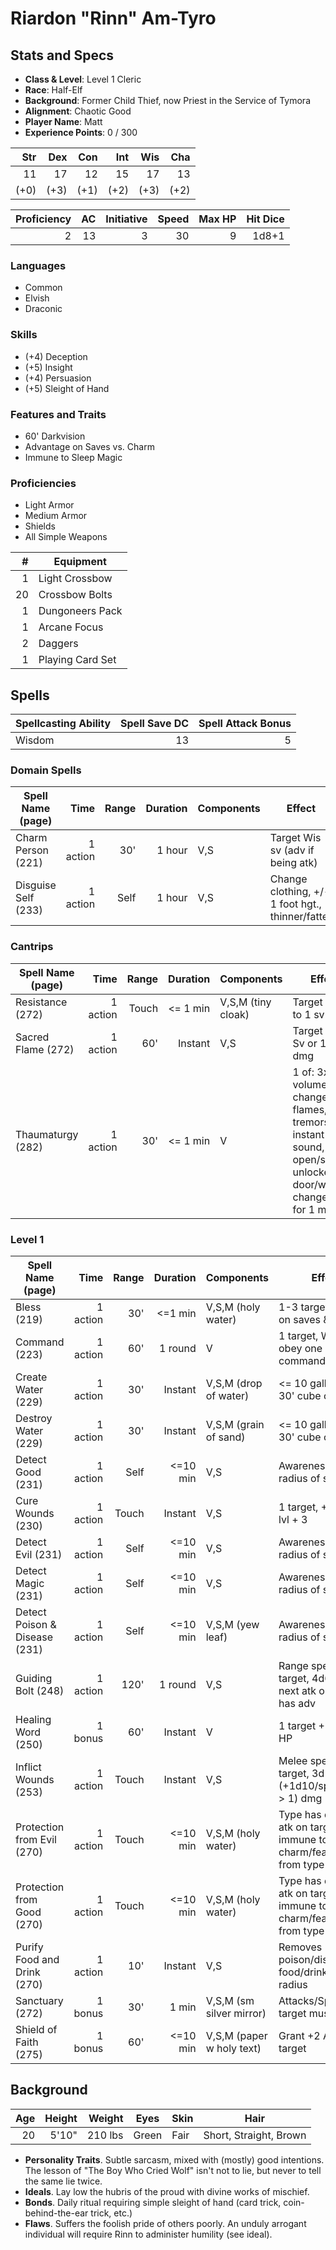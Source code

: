 # Riardon "Rinn" Am-Tyro

## Stats and Specs

* **Class & Level**: Level 1 Cleric
* **Race**: Half-Elf
* **Background**: Former Child Thief, now Priest in the Service of Tymora
* **Alignment**: Chaotic Good
* **Player Name**: Matt
* **Experience Points**: 0 / 300

Str  | Dex  | Con  | Int  | Wis  | Cha
--:  | --:  | --:  | --:  | --:  | --:
 11  |  17  |  12  |  15  |  17  |  13
(+0) | (+3) | (+1) | (+2) | (+3) | (+2)

Proficiency | AC  | Initiative | Speed | Max HP | Hit Dice
----------: | --: | ---------: | ----: | -----: | -------:
         2  |  13 |          3 |    30 |      9 | 1d8+1

### Languages

* Common
* Elvish
* Draconic

### Skills

* (+4) Deception
* (+5) Insight
* (+4) Persuasion
* (+5) Sleight of Hand

### Features and Traits

* 60' Darkvision
* Advantage on Saves vs. Charm
* Immune to Sleep Magic

### Proficiencies

* Light Armor
* Medium Armor
* Shields
* All Simple Weapons

\#  | Equipment
--: | ---------
1   | Light Crossbow
20  | Crossbow Bolts
1   | Dungoneers Pack
1   | Arcane Focus
2   | Daggers
1   | Playing Card Set

## Spells

Spellcasting Ability | Spell Save DC | Spell Attack Bonus
-------------------- | ------------: | -----------------:
Wisdom               | 13            | 5

### Domain Spells
Spell Name (page)   | Time     | Range | Duration | Components | Effect
------------------- | -------: | ----: | -------: | ---------- | ------
Charm Person (221)  | 1 action | 30'   | 1 hour   | V,S        | Target Wis sv (adv if being atk)
Disguise Self (233) | 1 action | Self  | 1 hour   | V,S        | Change clothing, +/- 1 foot hgt., thinner/fatter

### Cantrips
Spell Name (page)  | Time     | Range | Duration | Components         | Effect
------------------ | -------: | ----: | -------: | ----------         | ------
Resistance (272)   | 1 action | Touch | <= 1 min | V,S,M (tiny cloak) | Target +1d4 to 1 sv
Sacred Flame (272) | 1 action | 60'   | Instant  | V,S                | Target Dex Sv or 1d8 dmg
Thaumaturgy (282)  | 1 action | 30'   | <= 1 min | V                  | 1 of: 3x voice volume, change flames, 1 min tremors, instant sound, open/shut unlocked door/window, change eyes for 1 min

### Level 1

Spell Name (page)             | Time     | Range | Duration | Components                | Effect
------------------            | -------: | ----: | -------: | ----------                | ------
Bless (219)                   | 1 action | 30'   | <=1 min  | V,S,M (holy water)        | 1-3 targets, +1d4 on saves & attacks
Command (223)                 | 1 action | 60'   | 1 round  | V                         | 1 target, Wis sv or obey one word command
Create Water (229)            | 1 action | 30'   | Instant  | V,S,M (drop of water)     | <= 10 gallons or 30' cube of rain
Destroy Water (229)           | 1 action | 30'   | Instant  | V,S,M (grain of sand)     | <= 10 gallons or 30' cube of fog
Detect Good (231)             | 1 action | Self  | <=10 min | V,S                       | Awareness w/in 30' radius of self
Cure Wounds (230)             | 1 action | Touch | Instant  | V,S                       | 1 target, +1d8/spell lvl + 3
Detect Evil (231)             | 1 action | Self  | <=10 min | V,S                       | Awareness w/in 30' radius of self
Detect Magic (231)            | 1 action | Self  | <=10 min | V,S                       | Awareness w/in 30' radius of self
Detect Poison & Disease (231) | 1 action | Self  | <=10 min | V,S,M (yew leaf)          | Awareness w/in 30' radius of self
Guiding Bolt (248)            | 1 action | 120'  | 1 round  | V,S                       | Range spell on target, 4d6 dmg; next atk on target has adv
Healing Word (250)            | 1 bonus  | 60'   | Instant  | V                         | 1 target +1d4+3 HP
Inflict Wounds (253)          | 1 action | Touch | Instant  | V,S                       | Melee spell on target, 3d10 (+1d10/spell level > 1) dmg
Protection from Evil (270)    | 1 action | Touch | <=10 min | V,S,M (holy water)        | Type has disadv on atk on target, target immune to charm/fear/possess from type
Protection from Good (270)    | 1 action | Touch | <=10 min | V,S,M (holy water)        | Type has disadv on atk on target, target immune to charm/fear/possess from type
Purify Food and Drink (270)   | 1 action | 10'   | Instant  | V,S                       | Removes poison/disease on food/drink in 5' radius
Sanctuary (272)               | 1 bonus  | 30'   | 1 min    | V,S,M (sm silver mirror)  | Attacks/Spells on target must Wis sv
Shield of Faith (275)         | 1 bonus  | 60'   | <=10 min | V,S,M (paper w holy text) | Grant +2 AC to 1 target

## Background

Age | Height | Weight   | Eyes   | Skin | Hair
--: | -----: | ------:  | ----   | ---- | ----
20  | 5'10"   | 210 lbs | Green  | Fair | Short, Straight, Brown

* **Personality Traits**. Subtle sarcasm, mixed with (mostly) good intentions. The lesson of "The Boy Who Cried Wolf" isn't not to lie, but never to tell the same lie twice.
* **Ideals**. Lay low the hubris of the proud with divine works of mischief.
* **Bonds**. Daily ritual requiring simple sleight of hand (card trick, coin-behind-the-ear trick, etc.)
* **Flaws**. Suffers the foolish pride of others poorly. An unduly arrogant individual will require Rinn to administer humility (see ideal).
